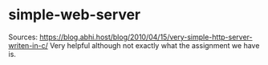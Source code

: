 # simple-web-server


Sources:
https://blog.abhi.host/blog/2010/04/15/very-simple-http-server-writen-in-c/ 
Very helpful although not exactly what the assignment we have is.
